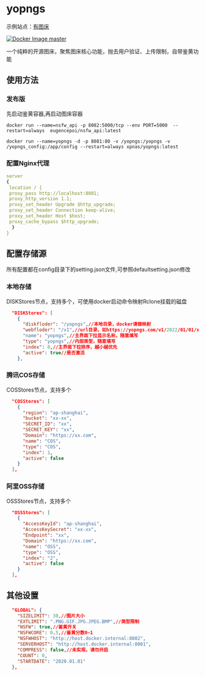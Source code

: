 # yopngs

示例站点：[有图床](https://yopngs.com)

[![Docker Image master](https://github.com/xpnas/yopngs/actions/workflows/docker-image.yml/badge.svg?branch=master)](https://github.com/xpnas/yopngs/actions/workflows/docker-image.yml)

一个纯粹的开源图床，聚焦图床核心功能，抛去用户验证、上传限制，自带鉴黄功能

## 使用方法

### 发布版

  先启动鉴黄容器,再启动图床容器

  ```
  docker run --name=nsfw_api -p 8082:5000/tcp --env PORT=5000  --restart=always  eugencepoi/nsfw_api:latest
  ```

  ```
  docker run --name=yopngs -d -p 8081:80 -v /yopngs:/yopngs -v /yopngs_config:/app/config --restart=always xpnas/yopngs:latest
  ```

### 配置Nginx代理
  ``` yml
  server
  {
   location / {
   proxy_pass http://localhost:8081;
   proxy_http_version 1.1;
   proxy_set_header Upgrade $http_upgrade;
   proxy_set_header Connection keep-alive;
   proxy_set_header Host $host;
   proxy_cache_bypass $http_upgrade;
    }
  }
  ```

## 配置存储源

所有配置都在config目录下的setting.json文件,可参照defaultsetting.json修改

### 本地存储

DISKStores节点，支持多个，可使用docker启动命令映射Rclone挂载的磁盘
``` json
  "DISKStores": [
    {
      "diskfloder": "/yopngs",//本地目录，docker请做映射
      "webfloder": "/v1",//url目录，如https://yopngs.com/v1/2022/01/01/xxxxx.png
      "name": "yopngs",//主界面下拉显示名称，随意填写
      "type": "yopngs",//内部类型，随意填写
      "index": 0,//主界面下拉排序，越小越优先
      "active": true//是否激活
    },
```
### 腾讯COS存储
COSStores节点，支持多个
``` json
  "COSStores": [
    {
      "region": "ap-shanghai",
      "bucket": "xx-xx",
      "SECRET_ID": "xx",
      "SECRET_KEY": "xx",
      "Domain": "https://xx.com",
      "name": "COS",
      "type": "COS",
      "index": 1,
      "active": false
    }
  ],
  ```
### 阿里OSS存储
OSSStores节点，支持多个
``` json
  "OSSStores": [
    {
      "AccessKeyId": "ap-shanghai",
      "AccessKeySecret": "xx-xx",
      "Endpoint": "xx",
      "Domain": "https://xx.com",
      "name": "OSS",
      "type": "OSS",
      "index": "2",
      "active": false
    }
  ],
```
## 其他设置

```json
  "GLOBAL": {
    "SIZELIMIT": 30,//图片大小
    "EXTLIMIT": ".PNG.GIF.JPG.JPEG.BMP",//类型限制
    "NSFW": true,//鉴黄开关
    "NSFWCORE": 0.5,//鉴黄分数0~1
    "NSFWHOST": "http://host.docker.internal:8082",
    "SERVERHOST": "http://host.docker.internal:8081",
    "COMPRESS": false,//未实现，请勿开启
    "COUNT": 0,
    "STARTDATE": "2020.01.01"
  },
```